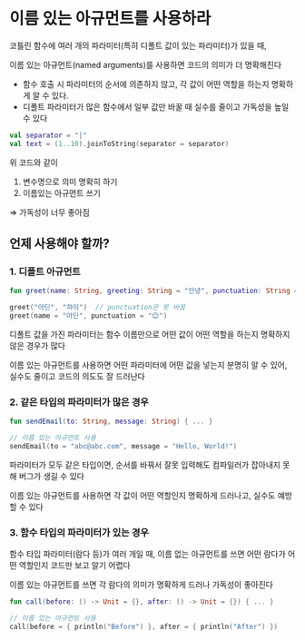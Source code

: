 # **이름 있는 아규먼트를 사용하라**

코틀린 함수에 여러 개의 파라미터(특히 디폴트 값이 있는 파라미터)가 있을 때,

이름 있는 아규먼트(named arguments)를 사용하면 코드의 의미가 더 명확해진다

- 함수 호출 시 파라미터의 순서에 의존하지 않고, 각 값이 어떤 역할을 하는지 명확하게 알 수 있다.
- 디폴트 파라미터가 많은 함수에서 일부 값만 바꿀 때 실수를 줄이고 가독성을 높일 수 있다

```kotlin
val separator = "|"
val text = (1..10).joinToString(separator = separator)
```

위 코드와 같이

1. 변수명으로 의미 명확히 하기
2. 이름있는 아규먼트 쓰기

⇒ 가독성이 너무 좋아짐

## 언제 사용해야 할까?

### 1. 디폴트 아규먼트

```kotlin
fun greet(name: String, greeting: String = "안녕", punctuation: String = "!") {}

greet("아딘", "하이")  // punctuation은 못 바꿈
greet(name = "아딘", punctuation = "😊")
```

디폴트 값을 가진 파라미터는 함수 이름만으로 어떤 값이 어떤 역할을 하는지 명확하지 않은 경우가 많다

이름 있는 아규먼트를 사용하면 어떤 파라미터에 어떤 값을 넣는지 분명히 알 수 있어, 실수도 줄이고 코드의 의도도 잘 드러난다

### 2. **같은 타입의 파라미터가 많은 경우**

```kotlin
fun sendEmail(to: String, message: String) { ... }

// 이름 있는 아규먼트 사용
sendEmail(to = "abc@abc.com", message = "Hello, World!")

```

파라미터가 모두 같은 타입이면, 순서를 바꿔서 잘못 입력해도 컴파일러가 잡아내지 못해 버그가 생길 수 있다

이름 있는 아규먼트를 사용하면 각 값이 어떤 역할인지 명확하게 드러나고, 실수도 예방할 수 있다

### 3. **함수 타입의 파라미터가 있는 경우**

함수 타입 파라미터(람다 등)가 여러 개일 때, 이름 없는 아규먼트를 쓰면 어떤 람다가 어떤 역할인지 코드만 보고 알기 어렵다

이름 있는 아규먼트를 쓰면 각 람다의 의미가 명확하게 드러나 가독성이 좋아진다

```kotlin
fun call(before: () -> Unit = {}, after: () -> Unit = {}) { ... }

// 이름 있는 아규먼트 사용
call(before = { println("Before") }, after = { println("After") })

```